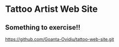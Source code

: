# Tattoo Artist Web Site

## Something to exercise!!

https://github.com/Goanta-Ovidiu/tattoo-web-site.git
